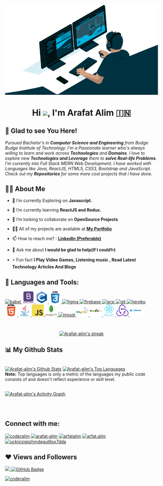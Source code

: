 <!-- <a href="#"><img width="100%" height="auto" src="https://i.imgur.com/iXuL1HG.png" height="175px"/></a> -->

![Alt Text](./coolboy.gif?s=200)

<h1 align="center">Hi <img src="https://raw.githubusercontent.com/MartinHeinz/MartinHeinz/master/wave.gif" width="30px">, I'm Arafat Alim 🇮🇳</h1>

<h2 align="center"></h2>

## 🤩 Glad to see You Here!

_Pursued Bachelor's in **Computer Science and Engineering** from Budge Budge Institute of Technology. I'm a Passionate learner who's always willing to learn and work across **Technologies** and **Domains**. I love to explore new **Technologies and Leverage** them to **solve Real-life Problems**. I'm currently into Full Stack MERN Web Development. I have worked with Languages like Java, ReactJS, HTML5, CSS3, Bootstrap and JavaScript. Check out my **Repositories** for some more cool projects that i have done._

## 🙋‍♂️ About Me

- 🔭 I’m currently Exploring on **Javascript.**

- 🌱 I’m currently learning **ReactJS and Redux.**

- 👯 I’m looking to collaborate on **OpenSource Projects**

- 👨‍💻 All of my projects are available at **[My Portfolio](https://arafat-alim.github.io/JavaScriptProjects/)**

- 📫 How to reach me? : **[LinkedIn (Preferable)](https://www.linkedin.com/in/arafat-alim/)**

- 💬 Ask me about **I would be glad to help(If I could✨)**

- ⚡ Fun fact **I Play Video Games, Listening music , Read Latest Technology Articles And Blogs**

## 🚀 Languages and Tools:

<p align="left"> <a href="https://babeljs.io/" target="_blank"> <img src="https://www.vectorlogo.zone/logos/babeljs/babeljs-icon.svg" alt="babel" width="40" height="40"/> </a> <a href="https://getbootstrap.com" target="_blank"> <img src="https://raw.githubusercontent.com/devicons/devicon/master/icons/bootstrap/bootstrap-plain-wordmark.svg" alt="bootstrap" width="40" height="40"/> </a> <a href="https://www.cprogramming.com/" target="_blank"> <img src="https://raw.githubusercontent.com/devicons/devicon/master/icons/c/c-original.svg" alt="c" width="40" height="40"/> </a> <a href="https://www.w3schools.com/css/" target="_blank"> <img src="https://raw.githubusercontent.com/devicons/devicon/master/icons/css3/css3-original-wordmark.svg" alt="css3" width="40" height="40"/> </a> <a href="https://www.figma.com/" target="_blank"> <img src="https://www.vectorlogo.zone/logos/figma/figma-icon.svg" alt="figma" width="40" height="40"/> </a> <a href="https://firebase.google.com/" target="_blank"> <img src="https://www.vectorlogo.zone/logos/firebase/firebase-icon.svg" alt="firebase" width="40" height="40"/> </a> <a href="https://cloud.google.com" target="_blank"> <img src="https://www.vectorlogo.zone/logos/google_cloud/google_cloud-icon.svg" alt="gcp" width="40" height="40"/> </a> <a href="https://git-scm.com/" target="_blank"> <img src="https://www.vectorlogo.zone/logos/git-scm/git-scm-icon.svg" alt="git" width="40" height="40"/> </a> <a href="https://heroku.com" target="_blank"> <img src="https://www.vectorlogo.zone/logos/heroku/heroku-icon.svg" alt="heroku" width="40" height="40"/> </a> <a href="https://www.w3.org/html/" target="_blank"> <img src="https://raw.githubusercontent.com/devicons/devicon/master/icons/html5/html5-original-wordmark.svg" alt="html5" width="40" height="40"/> </a> <a href="https://www.java.com" target="_blank"> <img src="https://raw.githubusercontent.com/devicons/devicon/master/icons/java/java-original.svg" alt="java" width="40" height="40"/> </a> <a href="https://developer.mozilla.org/en-US/docs/Web/JavaScript" target="_blank"> <img src="https://raw.githubusercontent.com/devicons/devicon/master/icons/javascript/javascript-original.svg" alt="javascript" width="40" height="40"/> </a> <a href="https://www.mongodb.com/" target="_blank"> <img src="https://raw.githubusercontent.com/devicons/devicon/master/icons/mongodb/mongodb-original-wordmark.svg" alt="mongodb" width="40" height="40"/> </a> <a href="https://www.microsoft.com/en-us/sql-server" target="_blank"> <img src="https://www.svgrepo.com/show/303229/microsoft-sql-server-logo.svg" alt="mssql" width="40" height="40"/> </a> <a href="https://www.mysql.com/" target="_blank"> <img src="https://raw.githubusercontent.com/devicons/devicon/master/icons/mysql/mysql-original-wordmark.svg" alt="mysql" width="40" height="40"/> </a> <a href="https://nodejs.org" target="_blank"> <img src="https://raw.githubusercontent.com/devicons/devicon/master/icons/nodejs/nodejs-original-wordmark.svg" alt="nodejs" width="40" height="40"/> </a> <a href="https://reactjs.org/" target="_blank"> <img src="https://raw.githubusercontent.com/devicons/devicon/master/icons/react/react-original-wordmark.svg" alt="react" width="40" height="40"/> </a> <a href="https://redux.js.org" target="_blank"> <img src="https://raw.githubusercontent.com/devicons/devicon/master/icons/redux/redux-original.svg" alt="redux" width="40" height="40"/> </a> <a href="https://webpack.js.org" target="_blank"> <img src="https://raw.githubusercontent.com/devicons/devicon/d00d0969292a6569d45b06d3f350f463a0107b0d/icons/webpack/webpack-original-wordmark.svg" alt="webpack" width="40" height="40"/> </a> </p>
<!-- [![React Badge](https://img.shields.io/badge/-React-61DBFB?style=for-the-badge&labelColor=black&logo=react&logoColor=61DBFB)](#)  [![Javascript Badge](https://img.shields.io/badge/-Javascript-F0DB4F?style=for-the-badge&labelColor=black&logo=javascript&logoColor=F0DB4F)](#) [![Typescript Badge](https://img.shields.io/badge/-Typescript-007acc?style=for-the-badge&labelColor=black&logo=typescript&logoColor=007acc)](#) [![Nodejs Badge](https://img.shields.io/badge/-Nodejs-3C873A?style=for-the-badge&labelColor=black&logo=node.js&logoColor=3C873A)](#) [![GraphQL Badge](https://img.shields.io/badge/-GraphQl-e535ab?style=for-the-badge&labelColor=black&logo=node.js&logoColor=e535ab)](#) -->
<br/>

<p align="center">
    <a href="https://github.com/Arafat-alim/github-readme-streak-stats">
        <img title="🔥 Get streak stats for your profile at git.io/streak-stats" alt="Arafat-alim's streak" src="https://github-readme-streak-stats.herokuapp.com/?user=Arafat-alim&theme=black-ice&hide_border=true&stroke=0000&background=060A0CD0"/>
    </a>
</p>

## 📊 My Github Stats

  <br/>
    <a href="https://github.com/Arafat-alim/github-readme-stats"><img alt="Arafat-alim's Github Stats" src="https://github-readme-stats.vercel.app/api?username=Arafat-alim&show_icons=true&count_private=true&theme=react&hide_border=true&bg_color=0D1117" /></a>
  <a href="https://github.com/Arafat-alim/github-readme-stats"><img alt="Arafat-alim's Top Languages" src="https://github-readme-stats.vercel.app/api/top-langs/?username=Arafat-alim&langs_count=8&count_private=true&layout=compact&theme=react&hide_border=true&bg_color=0D1117" /></a>
  <br/>
  <b>Note:</b> Top languages is only a metric of the languages my public code consists of and doesn't reflect experience or skill level.

<br/>
<br/>

<a href="https://github.com/Arafat-alim/github-readme-activity-graph"><img alt="Arafat-alim's Activity Graph" src="https://activity-graph.herokuapp.com/graph?username=Arafat-alim&bg_color=0D1117&color=5BCDEC&line=5BCDEC&point=FFFFFF&hide_border=true" /></a>

<br/>
<br/>

## Connect with me:

<p align="left">
<a href="https://twitter.com/coderalim" target="blank"><img align="center" src="https://raw.githubusercontent.com/rahuldkjain/github-profile-readme-generator/master/src/images/icons/Social/twitter.svg" alt="coderalim" height="30" width="40" /></a>
<a href="https://linkedin.com/in/arafat-alim" target="blank"><img align="center" src="https://raw.githubusercontent.com/rahuldkjain/github-profile-readme-generator/master/src/images/icons/Social/linked-in-alt.svg" alt="arafat-alim" height="30" width="40" /></a>
<a href="https://fb.com/arfatalim" target="blank"><img align="center" src="https://raw.githubusercontent.com/rahuldkjain/github-profile-readme-generator/master/src/images/icons/Social/facebook.svg" alt="arfatalim" height="30" width="40" /></a>
<a href="https://instagram.com/arfat.alim" target="blank"><img align="center" src="https://raw.githubusercontent.com/rahuldkjain/github-profile-readme-generator/master/src/images/icons/Social/instagram.svg" alt="arfat.alim" height="30" width="40" /></a>
<a href="https://www.youtube.com/c/uckixizgpzhmdagut6sx7dda" target="blank"><img align="center" src="https://raw.githubusercontent.com/rahuldkjain/github-profile-readme-generator/master/src/images/icons/Social/youtube.svg" alt="uckixizgpzhmdagut6sx7dda" height="30" width="40" /></a>
</p>

</p>

## ❤ Views and Followers

<a href="https://github.com/Arafat-alim/github-profile-views-counter">
    <img src="https://komarev.com/ghpvc/?username=Arafat-alim">
</a>
<a href="https://github.com/Arafat-alim?tab=followers"><img src="https://img.shields.io/github/followers/Arafat-alim?label=Followers&style=social" alt="GitHub Badge"></a>

<p align="left"> <a href="https://twitter.com/coderalim" target="blank"><img src="https://img.shields.io/twitter/follow/coderalim?logo=twitter&style=for-the-badge" alt="coderalim" /></a> </p>
